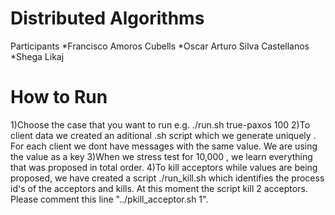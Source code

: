 # Distributed Algorithms

Participants
    *Francisco Amoros Cubells 
    *Oscar Arturo Silva Castellanos
    *Shega Likaj

# How to Run

1)Choose the case that you want to run e.g. ./run.sh true-paxos 100 
2)To client data we created an aditional .sh script  which we generate uniquely . For each client we dont have messages with the same value. We are using the value as a key
3)When we stress test for 10,000 , we learn everything that was proposed in total order.
4)To kill acceptors while values are being proposed, we have created  a script ./run_kill.sh which identifies the process id's of the acceptors and kills. At this moment the script kill 2 
acceptors. Please comment this line "../pkill_acceptor.sh 1".
